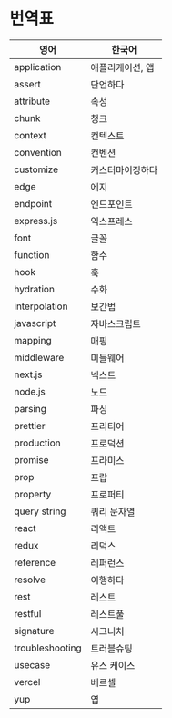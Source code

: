 # 번역표

| 영어            | 한국어           |
| --------------- | ---------------- |
| application     | 애플리케이션, 앱 |
| assert          | 단언하다         |
| attribute       | 속성             |
| chunk           | 청크             |
| context         | 컨텍스트         |
| convention      | 컨벤션           |
| customize       | 커스터마이징하다 |
| edge            | 에지             |
| endpoint        | 엔드포인트       |
| express.js      | 익스프레스       |
| font            | 글꼴             |
| function        | 함수             |
| hook            | 훅               |
| hydration       | 수화             |
| interpolation   | 보간법           |
| javascript      | 자바스크립트     |
| mapping         | 매핑             |
| middleware      | 미들웨어         |
| next.js         | 넥스트           |
| node.js         | 노드             |
| parsing         | 파싱             |
| prettier        | 프리티어         |
| production      | 프로덕션         |
| promise         | 프라미스         |
| prop            | 프랍             |
| property        | 프로퍼티         |
| query string    | 쿼리 문자열      |
| react           | 리액트           |
| redux           | 리덕스           |
| reference       | 레퍼런스         |
| resolve         | 이행하다         |
| rest            | 레스트           |
| restful         | 레스트풀         |
| signature       | 시그니처         |
| troubleshooting | 트러블슈팅       |
| usecase         | 유스 케이스      |
| vercel          | 베르셀           |
| yup             | 엽               |
